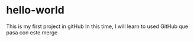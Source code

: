 # hello-world
This is my first project in gitHub
In this time, I will learn to used GitHub 
que pasa con este merge 
